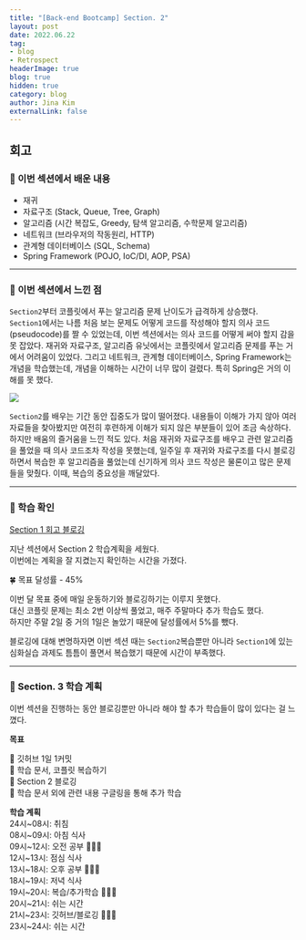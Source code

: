 ```yaml
---
title: "[Back-end Bootcamp] Section. 2"
layout: post
date: 2022.06.22
tag:
- blog
- Retrospect
headerImage: true
blog: true
hidden: true 
category: blog
author: Jina Kim
externalLink: false
---
```

## 회고
### 🌺 이번 섹션에서 배운 내용

- 재귀  
- 자료구조 (Stack, Queue, Tree, Graph)  
- 알고리즘 (시간 복잡도, Greedy, 탐색 알고리즘, 수학문제 알고리즘)  
- 네트워크 (브라우저의 작동원리, HTTP)  
- 관계형 데이터베이스 (SQL, Schema)  
- Spring Framework (POJO, IoC/DI, AOP, PSA)  

-----
### 🌸 이번 섹션에서 느낀 점

`Section2`부터 코플릿에서 푸는 알고리즘 문제 난이도가 급격하게 상승했다.   
`Section1`에서는 나름 처음 보는 문제도 어떻게 코드를 작성해야 할지 의사 코드(pseudocode)를 짤 수 있었는데, 이번 섹션에서는 의사 코드를 어떻게 써야 할지 감을 못 잡았다. 재귀와 자료구조, 알고리즘 유닛에서는 코플릿에서 알고리즘 문제를 푸는 거에서 어려움이 있었다. 그리고  네트워크, 관계형 데이터베이스, Spring Framework는 개념을 학습했는데, 개념을 이해하는 시간이 너무 많이 걸렸다. 특히 Spring은 거의 이해를 못 했다.  

![](https://velog.velcdn.com/images/wlsk124/post/407e7f19-d6dc-40ca-9bdc-7e620d582994/image.jpeg)

`Section2`를 배우는 기간 동안 집중도가 많이 떨어졌다. 내용들이 이해가 가지 않아 여러 자료들을 찾아봤지만 여전히 후련하게 이해가 되지 않은 부분들이 있어 조금 속상하다. 하지만 배움의 즐거움을 느낀 적도 있다. 처음 재귀와 자료구조를 배우고 관련 알고리즘을 풀었을 때 의사 코드조차 작성을 못했는데, 일주일 후 재귀와 자료구조를 다시 블로깅하면서 복습한 후 알고리즘을 풀었는데 신기하게 의사 코드 작성은 물론이고 많은 문제들을 맞췄다. 이때, 복습의 중요성을 깨달았다.  

-----
### 🌸 학습 확인
[Section 1 회고 블로깅](https://sebbe39jinakim.github.io/retros1/)

지난 섹션에서 Section 2 학습계획을 세웠다.  
이번에는 계획을 잘 지켰는지 확인하는 시간을 가졌다.  

🍀 목표 달성률 - 45%  

이번 달 목표 중에 매일 운동하기와 블로깅하기는 이루지 못했다.    
대신 코플릿 문제는 최소 2번 이상씩 풀었고, 매주 주말마다 추가 학습도 했다.  
하지만 주말 2일 중 거의 1일은 놀았기 때문에 달성률에서 5%를 뺐다.    

블로깅에 대해 변명하자면 이번 섹션 때는 `Section2`복습뿐만 아니라 `Section1`에 있는 심화실습 과제도 틈틈이 풀면서 복습했기 때문에 시간이 부족했다.    

-----
### 🌼 Section. 3 학습 계획

이번 섹션을 진행하는 동안 블로깅뿐만 아니라 해야 할 추가 학습들이 많이 있다는 걸 느꼈다.    

**목표**   

📍 깃허브 1일 1커밋   
📍 학습 문서, 코플릿 복습하기  
📍 Section 2 블로깅  
📍 학습 문서 외에 관련 내용 구글링을 통해 추가 학습  

**학습 계획**   
24시~08시: 취침   
08시~09시: 아침 식사    
09시~12시: 오전 공부 👩🏻‍💻   
12시~13시: 점심 식사   
13시~18시: 오후 공부 👩🏻‍💻   
18시~19시: 저녁 식사   
19시~20시: 복습/추가학습 👩🏻‍💻   
20시~21시: 쉬는 시간   
21시~23시: 깃허브/블로깅 👩🏻‍💻   
23시~24시: 쉬는 시간   
